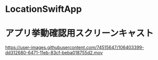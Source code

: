 # LocationSwiftApp
# アプリ挙動確認用スクリーンキャスト
https://user-images.githubusercontent.com/74515647/106403399-dd312680-6471-11eb-83cf-beba018755d2.mov
